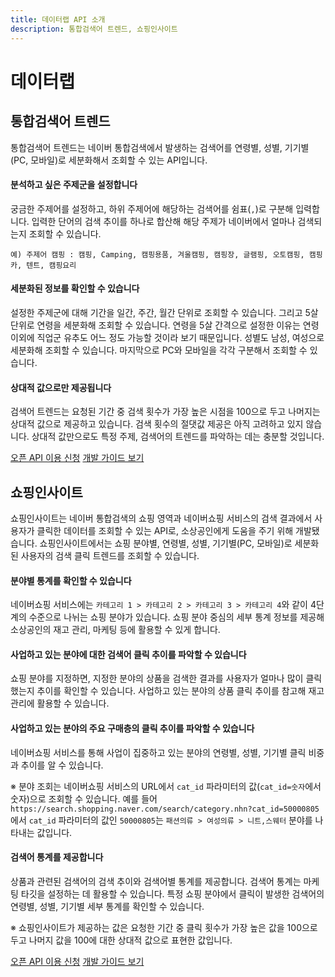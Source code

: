 ```yaml
---
title: 데이터랩 API 소개
description: 통합검색어 트렌드, 쇼핑인사이트
---
```

데이터랩
=====

## 통합검색어 트렌드

통합검색어 트렌드는 네이버 통합검색에서 발생하는 검색어를 연령별, 성별, 기기별(PC, 모바일)로 세분화해서 조회할 수 있는 API입니다.

#### 분석하고 싶은 주제군을 설정합니다

궁금한 주제어를 설정하고, 하위 주제어에 해당하는 검색어를 쉼표(`,`)로 구분해 입력합니다. 입력한 단어의 검색 추이를 하나로 합산해 해당 주제가 네이버에서 얼마나 검색되는지 조회할 수 있습니다.

```
예) 주제어 캠핑 : 캠핑, Camping, 캠핑용품, 겨울캠핑, 캠핑장, 글램핑, 오토캠핑, 캠핑카, 텐트, 캠핑요리
```

#### 세분화된 정보를 확인할 수 있습니다

설정한 주제군에 대해 기간을 일간, 주간, 월간 단위로 조회할 수 있습니다. 그리고 5살 단위로 연령을 세분화해 조회할 수 있습니다. 연령을 5살 간격으로 설정한 이유는 연령 이외에 직업군 유추도 어느 정도 가능할 것이라 보기 때문입니다. 성별도 남성, 여성으로 세분화해 조회할 수 있습니다. 마지막으로 PC와 모바일을 각각 구분해서 조회할 수 있습니다.

#### 상대적 값으로만 제공됩니다

검색어 트렌드는 요청된 기간 중 검색 횟수가 가장 높은 시점을 100으로 두고 나머지는 상대적 값으로 제공하고 있습니다. 검색 횟수의 절댓값 제공은 아직 고려하고 있지 않습니다. 상대적 값만으로도 특정 주제, 검색어의 트렌드를 파악하는 데는 충분할 것입니다.

<div class="con">
<div class="buttons buttons_center">
<a class="btn_b_hi" href="https://developers.naver.com/apps/#/register=datalab">오픈 API 이용 신청</a>
<a class="btn_b_hi" href="https://developers.naver.com/docs/serviceapi/datalab/search/search.md#통합-검색어-트렌드">개발 가이드 보기</a>
</div>

## 쇼핑인사이트

쇼핑인사이트는 네이버 통합검색의 쇼핑 영역과 네이버쇼핑 서비스의 검색 결과에서 사용자가 클릭한 데이터를 조회할 수 있는 API로, 소상공인에게 도움을 주기 위해 개발됐습니다.
쇼핑인사이트에서는 쇼핑 분야별, 연령별, 성별, 기기별(PC, 모바일)로 세분화된 사용자의 검색 클릭 트렌드를 조회할 수 있습니다.

#### 분야별 통계를 확인할 수 있습니다

네이버쇼핑 서비스에는 `카테고리 1 > 카테고리 2 > 카테고리 3 > 카테고리 4`와 같이 4단계의 수준으로 나뉘는 쇼핑 분야가 있습니다.
쇼핑 분야 중심의 세부 통계 정보를 제공해 소상공인의 재고 관리, 마케팅 등에 활용할 수 있게 합니다.

#### 사업하고 있는 분야에 대한 검색어 클릭 추이를 파악할 수 있습니다

쇼핑 분야를 지정하면, 지정한 분야의 상품을 검색한 결과를 사용자가 얼마나 많이 클릭했는지 추이를 확인할 수 있습니다.
사업하고 있는 분야의 상품 클릭 추이를 참고해 재고 관리에 활용할 수 있습니다.

#### 사업하고 있는 분야의 주요 구매층의 클릭 추이를 파악할 수 있습니다

네이버쇼핑 서비스를 통해 사업이 집중하고 있는 분야의 연령별, 성별, 기기별 클릭 비중과 추이를 알 수 있습니다.

※ 분야 조회는 네이버쇼핑 서비스의 URL에서 `cat_id` 파라미터의 값(`cat_id=숫자`에서 숫자)으로 조회할 수 있습니다. 예를 들어 `https://search.shopping.naver.com/search/category.nhn?cat_id=50000805`에서 `cat_id` 파라미터의 값인 `50000805`는 `패션의류 > 여성의류 > 니트,스웨터` 분야를 나타내는 값입니다.

#### 검색어 통계를 제공합니다

상품과 관련된 검색어의 검색 추이와 검색어별 통계를 제공합니다. 검색어 통계는 마케팅 타깃을 설정하는 데 활용할 수 있습니다.
특정 쇼핑 분야에서 클릭이 발생한 검색어의 연령별, 성별, 기기별 세부 통계를 확인할 수 있습니다.

※ 쇼핑인사이트가 제공하는 값은 요청한 기간 중 클릭 횟수가 가장 높은 값을 100으로 두고 나머지 값을 100에 대한 상대적 값으로 표현한 값입니다.

<div class="con">
<div class="buttons buttons_center">
<a class="btn_b_hi" href="https://developers.naver.com/apps/#/register=datalab_si">오픈 API 이용 신청</a>
<a class="btn_b_hi" href="https://developers.naver.com/docs/serviceapi/datalab/shopping/shopping.md#쇼핑인사이트-개요">개발 가이드 보기</a>
</div>
</div>